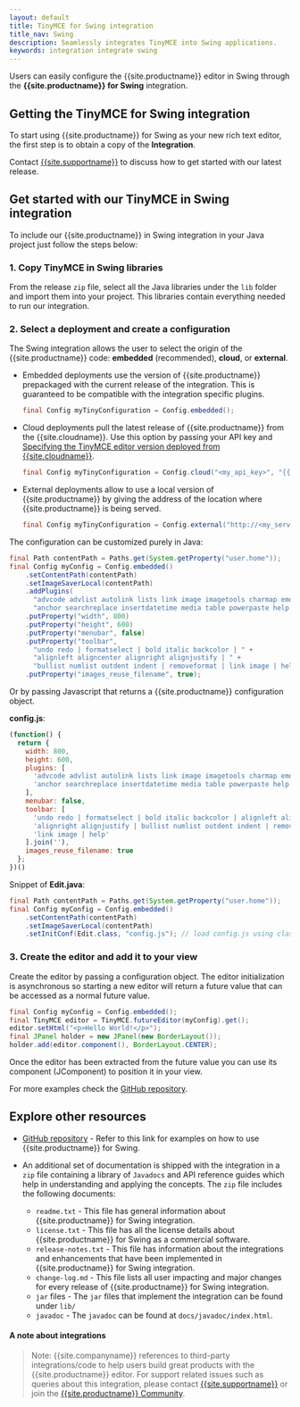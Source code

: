 ```yaml
---
layout: default
title: TinyMCE for Swing integration
title_nav: Swing
description: Seamlessly integrates TinyMCE into Swing applications.
keywords: integration integrate swing
---
```


Users can easily configure the {{site.productname}} editor in Swing through the **{{site.productname}} for Swing** integration.

## Getting the TinyMCE for Swing integration

To start using {{site.productname}} for Swing as your new rich text editor, the first step is to obtain a copy of the **Integration**.

Contact [{{site.supportname}}]({{site.supporturl}}) to discuss how to get started with our latest release.

## Get started with our TinyMCE in Swing integration

To include our {{site.productname}} in Swing integration in your Java project just follow the steps below:

### 1. Copy TinyMCE in Swing libraries

From the release `zip` file, select all the Java libraries under the `lib` folder and import them into your project. This libraries contain everything needed to run our integration.

### 2. Select a deployment and create a configuration

The Swing integration allows the user to select the origin of the {{site.productname}} code: **embedded** (recommended), **cloud**, or **external**.

* Embedded deployments use the version of {{site.productname}} prepackaged with the current release of the integration. This is guaranteed to be compatible with the integration specific plugins.

  ```java
  final Config myTinyConfiguration = Config.embedded();
  ```

* Cloud deployments pull the latest release of {{site.productname}} from the {{site.cloudname}}. Use this option by passing your API key and [Specifying the TinyMCE editor version deployed from {{site.cloudname}}]({{site.baseurl}}/cloud-deployment-guide/editor-plugin-version/#specifyingthetinymceeditorversiondeployedfromcloud).

  ```java
  final Config myTinyConfiguration = Config.cloud("<my_api_key>", "{{site.productmajorversion}}-stable");
  ``` 

* External deployments allow to use a local version of {{site.productname}} by giving the address of the location where {{site.productname}} is being served.

  ```java
  final Config myTinyConfiguration = Config.external("http://<my_server>/<path>/tinymce.min.js");
  ```

The configuration can be customized purely in Java:

```java
final Path contentPath = Paths.get(System.getProperty("user.home"));
final Config myConfig = Config.embedded()
    .setContentPath(contentPath)
    .setImageSaverLocal(contentPath)
    .addPlugins(
      "advcode advlist autolink lists link image imagetools charmap emoticons " +
      "anchor searchreplace insertdatetime media table powerpaste help wordcount")
    .putProperty("width", 800)
    .putProperty("height", 600)
    .putProperty("menubar", false)
    .putProperty("toolbar",
      "undo redo | formatselect | bold italic backcolor | " +
      "alignleft aligncenter alignright alignjustify | " +
      "bullist numlist outdent indent | removeformat | link image | help")
    .putProperty("images_reuse_filename", true);
```

Or by passing Javascript that returns a {{site.productname}} configuration object.

**config.js**:
```js
(function() {
  return {
    width: 800,
    height: 600,
    plugins: [
      'advcode advlist autolink lists link image imagetools charmap emoticons',
      'anchor searchreplace insertdatetime media table powerpaste help wordcount'
    ],
    menubar: false,
    toolbar: [
      'undo redo | formatselect | bold italic backcolor | alignleft aligncenter ',
      'alignright alignjustify | bullist numlist outdent indent | removeformat | ',
      'link image | help'
    ].join(''),
    images_reuse_filename: true
  };
})()
```

Snippet of **Edit.java**:
```java
final Path contentPath = Paths.get(System.getProperty("user.home"));
final Config myConfig = Config.embedded()
    .setContentPath(contentPath)
    .setImageSaverLocal(contentPath)
    .setInitConf(Edit.class, "config.js"); // load config.js using class loader

```

### 3. Create the editor and add it to your view

Create the editor by passing a configuration object. The editor initialization is asynchronous so starting a new editor will return a future value that can be accessed as a normal future value.

```java
final Config myConfig = Config.embedded();
final TinyMCE editor = TinyMCE.futureEditor(myConfig).get();
editor.setHtml("<p>Hello World!</p>");
final JPanel holder = new JPanel(new BorderLayout());
holder.add(editor.component(), BorderLayout.CENTER);
```

Once the editor has been extracted from the future value you can use its component (JComponent) to position it in your view.

For more examples check the [GitHub repository](https://github.com/tinymce/tinymce-swing-codesamples).

## Explore other resources

* [GitHub repository](https://github.com/tinymce/tinymce-swing-codesamples) - Refer to this link for examples on how to use {{site.productname}} for Swing.

* An additional set of documentation is shipped with the integration in a `zip` file containing a library of `Javadocs` and API reference guides which help in understanding and applying the concepts. The `zip` file includes the following documents:

  * `readme.txt` - This file has general information about {{site.productname}} for Swing integration.
  * `license.txt` - This file has all the license details about {{site.productname}} for Swing as a commercial software.
  * `release-notes.txt` - This file has information about the integrations and enhancements that have been implemented in {{site.productname}} for Swing integration.
  * `change-log.md` - This file lists all user impacting and major changes for every release of {{site.productname}} for Swing integration.
  * `jar` files - The `jar` files that implement the integration can be found under `lib/`
  * `javadoc` - The `javadoc` can be found at `docs/javadoc/index.html`.

#### A note about integrations

> Note: {{site.companyname}} references to third-party integrations/code to help users build great products with the {{site.productname}} editor. For support related issues such as queries about this integration, please contact [{{site.supportname}}]({{site.supporturl}}) or join the [{{site.productname}} Community](https://community.tiny.cloud/).
